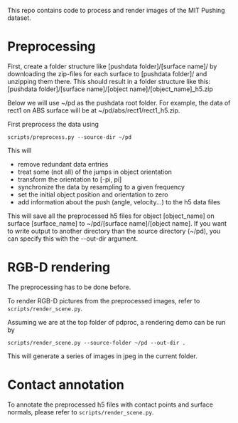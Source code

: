 This repo contains code to process and render images of the MIT Pushing dataset.

Preprocessing
=======
First, create a folder structure like [pushdata folder]/[surface name]/ by 
downloading the zip-files for each surface to [pushdata folder]/ and unzipping 
them there. This should result in a folder structure like this:
[pushdata folder]/[surface name]/[object name]/[object_name]_h5.zip

Below we will use ~/pd as the pushdata root folder.
For example, the data of rect1 on ABS surface will be at ~/pd/abs/rect1/rect1_h5.zip.

First preprocess the data using 
```
scripts/preprocess.py --source-dir ~/pd
```
This will
  * remove redundant data entries 
  * treat some (not all) of the jumps in object orientation
  * transform the orientation to [-pi, pi]
  * synchronize the data by resampling to a given frequency
  * set the initial object position and orientation to zero
  * add information about the push (angle, velocity...) to the h5 data files

This will save all the preprocessed h5 files for object [object_name] on 
surface [surface_name] to ~/pd/[surface name]/[object name]. 
If you want to write output to another directory than the source directory 
(~/pd), you can specify this with the --out-dir argument. 

RGB-D rendering
=======
The preprocessing has to be done before.

To render RGB-D pictures from the preprocessed images, refer to 
```scripts/render_scene.py```. 

Assuming we are at the top folder of pdproc, a rendering demo can be run by
```
scripts/render_scene.py --source-folder ~/pd --out-dir .
```
This will generate a series of images in jpeg in the current folder.

Contact annotation
=======
To annotate the preprocessed h5 files with contact points and surface normals, 
please refer to ```scripts/render_scene.py```.
